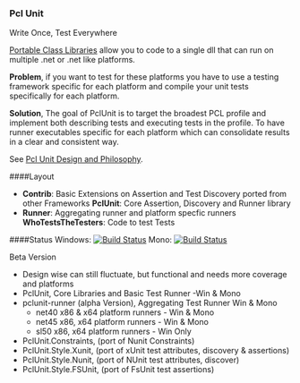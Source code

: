 ### Pcl Unit
Write Once, Test Everywhere

[Portable Class Libraries][pcl] allow you to code to a single dll that can run on multiple .net or .net like platforms.

**Problem**, if you want to test for these platforms you have to use a testing framework specific for each platform and compile your unit tests specifically for each platform.

**Solution**, The goal of PclUnit is to target the broadest PCL profile and implement both describing tests and executing tests in the profile. To have runner executables specific for each platform which can consolidate results in a clear and consistent way.

See [Pcl Unit Design and Philosophy][Design].

####Layout
 - **Contrib**: Basic Extensions on Assertion and Test Discovery ported from other Frameworks
   **PclUnit**: Core Assertion, Discovery and Runner library
 - **Runner**: Aggregating runner and platform specfic runners
   **WhoTestsTheTesters**: Code to test Tests

####Status 
Windows: [![Build Status][WinImg]][WinLink] Mono: [![Build Status][MonoImg]][MonoLink] 

Beta Version
  - Design wise can still fluctuate, but functional and needs more coverage and platforms
  - PclUnit, Core Libraries and Basic Test Runner -Win & Mono
  - pclunit-runner (alpha Version), Aggregating Test Runner Win & Mono
      - net40 x86 & x64 platform runners - Win & Mono
      - net45 x86, x64 platform runners - Win & Mono
      - sl50 x86, x64 platform runners - Win Only
  - PclUnit.Constraints, (port of Nunit Constraints)
  - PclUnit.Style.Xunit, (port of xUnit test attributes, discovery & assertions)
  - PclUnit.Style.Nunit, (port of NUnit test attributes, discover)
  - PclUnit.Style.FSUnit, (port of FsUnit test assertions)

[travis-ci]:https://travis-ci.org/
[Design]:http://github.com/jbtule/PclUnit/wiki/Design
[pcl]:http://msdn.microsoft.com/en-us/library/gg597391.aspx


[WinImg]:https://ci.appveyor.com/api/projects/status/g9mq7u8hu4k29ewf/branch/master
[WinLink]:https://ci.appveyor.com/project/jbtule/pclunit
[JetBrains]:http://www.jetbrains.com/
[CodeBetter]:http://codebetter.com/
[MonoImg]:https://travis-ci.org/jbtule/PclUnit.png?branch=master
[MonoLink]:https://travis-ci.org/jbtule/PclUnit
